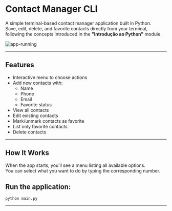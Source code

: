 # Contact Manager CLI

A simple terminal-based contact manager application built in Python.  
Save, edit, delete, and favorite contacts directly from your terminal, following the concepts introduced in the **"Introdução ao Python"** module.


![app-running](/contact-manager-cli/screenshot.png)

---

## Features

- Interactive menu to choose actions
- Add new contacts with:
  - Name
  - Phone
  - Email
  - Favorite status
- View all contacts
- Edit existing contacts
- Mark/unmark contacts as favorite
- List only favorite contacts
- Delete contacts

---

## How It Works

When the app starts, you’ll see a menu listing all available options.  
You can select what you want to do by typing the corresponding number.

## Run the application:

`python main.py`

---
